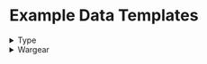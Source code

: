# Example Data Templates


<details><summary>Type</summary>
<p>

###### Properties

| Property | Type |Description |
| --- | --- | --- |
| Type Of Model | "Cavalry" \| "Infantry" \| "Monster" | The types for this model.  |

###### Examples

```JSON5
"type": {
        "Type Of Model": {}
}
```

```JSON5
"type": {
        "Monster": {},
        "Infantry": {}
        ... // additonal types

}
```
</p>
</details>


<details><summary>Wargear</summary>
<p>

###### Properties

| Property | Type | Description |
| --- | --- | --- |
| Wargear Name | string | The name of the wargear in Capital Case format. |
| optional | boolean | Should this wargear be selectable by the user (true), or is it part of default wargear for the model (false). |
| points | number | The cost in points of the wargear. 0 if wargear is part of default wargear for the model |
| type | "Active" \| "Passive" | Is this wargear passive or active in its use. |
| userSelected | boolean | Default (false), changes when a user selects it (true).  |

###### Examples

```JSON5
"wargear": {
        // Selectable Wargear
        "Wargear Name": {
            "optional": true,
            "points": 5, 
            "style": "danger",
            "type": "Active",
            "userSelected": false
        },
        // Default Wargear
        "Wargear Name": {
            "optional": false,
            "points": 5, 
            "style": "neutral",
            "type": "Default",
            "userSelected": false
        }
}
```

```JSON5
"wargear": {
        "Crown Of Morgul": {
            "optional": true,
            "points": 25,
            "style": "warning",
            "type": "Passive",
            "userSelected": false
        },
        ... // additonal wargear
}
```
</p>
</details>



